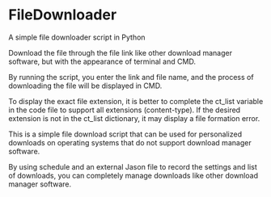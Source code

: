 # FileDownloader
A simple file downloader script in Python

Download the file through the file link like other download manager software, but with the appearance of terminal and CMD.

By running the script, you enter the link and file name, and the process of downloading the file will be displayed in CMD.

To display the exact file extension, it is better to complete the ct_list variable in the code file to support all extensions (content-type). If the desired extension is not in the ct_list dictionary, it may display a file formation error.

This is a simple file download script that can be used for personalized downloads on operating systems that do not support download manager software.

By using schedule and an external Jason file to record the settings and list of downloads, you can completely manage downloads like other download manager software. 
